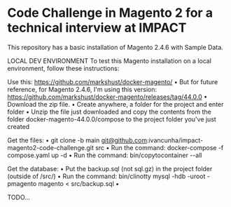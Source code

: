 # Code Challenge in Magento 2 for a technical interview at IMPACT

This repository has a basic installation of Magento 2.4.6 with Sample Data.

LOCAL DEV ENVIRONMENT
To test this Magento installation on a local environment, follow these instructions:

Use this: https://github.com/markshust/docker-magento/
• But for future reference, for Magento 2.4.6, I'm using this version: https://github.com/markshust/docker-magento/releases/tag/44.0.0
• Download the zip file.
• Create anywhere, a folder for the project and enter folder
• Unzip the file just downloaded and copy the contents from the folder docker-magento-44.0.0/compose to the project folder you've just created

Get the files:
• git clone -b main git@github.com:ivancunha/impact-magento2-code-challenge.git src
• Run the command: docker-compose -f compose.yaml up -d
• Run the command: bin/copytocontainer --all

Get the database:
• Put the backup.sql (not sql.gz) in the project folder (outside of /src/)
• Run the command: bin/clinotty mysql -hdb -uroot -pmagento magento < src/backup.sql
•

TODO...
